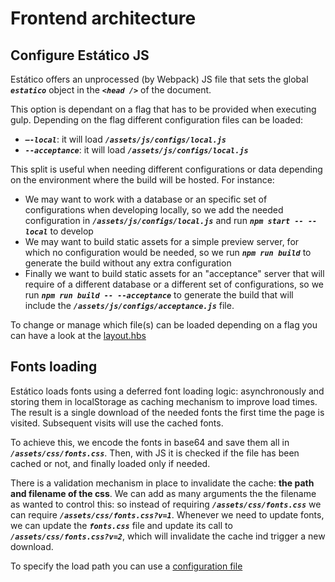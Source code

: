 # Frontend architecture

## Configure Estático JS

Estático offers an unprocessed (by Webpack) JS file that sets the global _**`estatico`**_ object in the _**`<head />`**_ of the document.

This option is dependant on a flag that has to be provided when executing gulp. Depending on the flag different configuration files can be loaded:

- _**`–-local`**_: it will load _**`/assets/js/configs/local.js`**_
- _**`--acceptance`**_: it will load _**`/assets/js/configs/local.js`**_

This split is useful when needing different configurations or data depending on the environment where the build will be hosted. For instance:

- We may want to work with a database or an specific set of configurations when developing locally, so we add the needed configuration in _**`/assets/js/configs/local.js`**_ and run _**`npm start -- --local`**_ to develop
- We may want to build static assets for a simple preview server, for which no configuration would be needed, so we run _**`npm run build`**_ to generate the build without any extra configuration
- Finally we want to build static assets for an "acceptance" server that will require of a different database or a different set of configurations, so we run _**`npm run build -- --acceptance`**_ to generate the build that will include the _**`/assets/js/configs/acceptance.js`**_ file.

To change or manage which file(s) can be loaded depending on a flag you can have a look at the [layout.hbs](http://latest.concorel.fe-preview.unic.com/layouts/layout.html)

## Fonts loading

Estático loads fonts using a deferred font loading logic: asynchronously and storing them in localStorage as caching mechanism to improve load times. The result is a single download of the needed fonts the first time the page is visited. Subsequent visits will use the cached fonts.

To achieve this, we encode the fonts in base64 and save them all in _**`/assets/css/fonts.css`**_. Then, with JS it is checked if the file has been cached or not, and finally loaded only if needed.

There is a validation mechanism in place to invalidate the cache: **the path and filename of the css**. We can add as many arguments the the filename as wanted to control this: so instead of requiring _**`/assets/css/fonts.css`**_ we can require _**`/assets/css/fonts.css?v=1`**_. Whenever we need to update fonts, we can update the _**`fonts.css`**_ file and update its call to _**`/assets/css/fonts.css?v=2`**_, which will invalidate the cache ind trigger a new download.

To specify the load path you can use a [configuration file](#configure-estatico-js)
